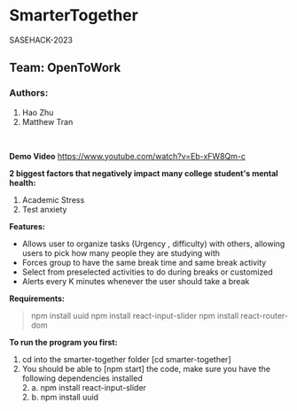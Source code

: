 # SmarterTogether
SASEHACK-2023 
## Team: OpenToWork
### Authors:
1. Hao Zhu
2. Matthew Tran
<br />

**Demo Video**
https://www.youtube.com/watch?v=Eb-xFW8Qm-c

**2 biggest factors that negatively impact many college student's mental health:**<br />
 1. Academic Stress 
 2. Test anxiety

**Features:**
- Allows user to organize tasks (Urgency , difficulty) with others, allowing users to pick how many people they are studying with
- Forces group to have the same break time and same break activity
- Select from preselected activities to do during breaks or customized
- Alerts every K minutes whenever the user should take a break


**Requirements:**
> npm install uuid
> npm install react-input-slider 
> npm install react-router-dom

**To run the program you first:**
1. cd into the smarter-together folder [cd smarter-together]
2. You should be able to [npm start] the code, make sure you have the following dependencies installed<br />
    2. a. npm install react-input-slider<br />
    2. b. npm install uuid<br />
